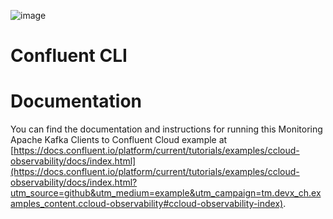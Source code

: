 ![image](../../images/confluent-logo-300-2.png)

# Confluent CLI

# Documentation

You can find the documentation and instructions for running this Monitoring Apache Kafka Clients to Confluent Cloud example at [https://docs.confluent.io/platform/current/tutorials/examples/ccloud-observability/docs/index.html](https://docs.confluent.io/platform/current/tutorials/examples/ccloud-observability/docs/index.html?utm_source=github&utm_medium=example&utm_campaign=tm.devx_ch.examples_content.ccloud-observability#ccloud-observability-index).
